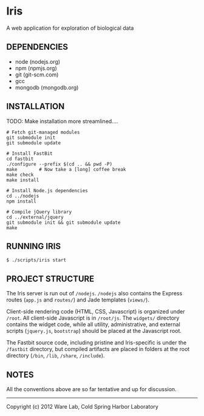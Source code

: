 Iris
====
A web application for exploration of biological data

DEPENDENCIES
------------
* node (nodejs.org)
* npm (npmjs.org)
* git (git-scm.com)
* gcc
* mongodb (mongodb.org)

INSTALLATION
------------
TODO: Make installation more streamlined....

    # Fetch git-managed modules
    git submodule init
    git submodule update

    # Install FastBit
    cd fastbit
    ./configure --prefix $(cd .. && pwd -P)
    make        # Now take a [long] coffee break
    make check
    make install

    # Install Node.js dependencies
    cd ../nodejs
    npm install
    
    # Compile jQuery library
    cd ../external/jquery
    git submodule init && git submodule update
    make

RUNNING IRIS
------------
    $ ./scripts/iris start

PROJECT STRUCTURE
-----------------
The Iris server is run out of `/nodejs`. `/nodejs` also contains the Express
routes (`app.js` and `routes/`) and Jade templates (`views/`).

Client-side rendering code (HTML, CSS, Javascript) is organized under `/root`. All client-side Javascript is in `/root/js`. The `widgets/` directory contains the widget code, while all utility, administrative, and external scripts (`jquery.js`, `bootstrap`) should be placed at the Javascript root.

The Fastbit source code, including pristine and Iris-specific is under the `/fastbit` directory, but compiled artifacts are placed in folders at the root directory (`/bin`, `/lib`, `/share`, `/include`).

NOTES
-----
All the conventions above are so far tentative and up for discussion.

---
Copyright (c) 2012 Ware Lab, Cold Spring Harbor Laboratory

